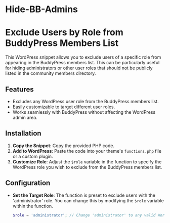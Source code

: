 # Hide-BB-Admins
# Exclude Users by Role from BuddyPress Members List

This WordPress snippet allows you to exclude users of a specific role from appearing in the BuddyPress members list. This can be particularly useful for hiding administrators or other user roles that should not be publicly listed in the community members directory.

## Features

- Excludes any WordPress user role from the BuddyPress members list.
- Easily customizable to target different user roles.
- Works seamlessly with BuddyPress without affecting the WordPress admin area.

## Installation

1. **Copy the Snippet**: Copy the provided PHP code.
2. **Add to WordPress**: Paste the code into your theme's `functions.php` file or a custom plugin.
3. **Customize Role**: Adjust the `$role` variable in the function to specify the WordPress role you wish to exclude from the BuddyPress members list.

## Configuration

- **Set the Target Role**: The function is preset to exclude users with the 'administrator' role. You can change this by modifying the `$role` variable within the function.

  ```php
  $role = 'administrator'; // Change 'administrator' to any valid WordPress user role
